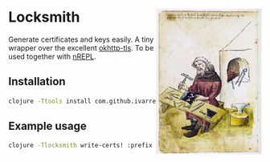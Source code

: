 # <img align="right" src="locksmith.png" width="210" height="291"> Locksmith

Generate certificates and keys easily. A tiny wrapper over the excellent [okhttp-tls](https://github.com/square/okhttp/tree/master/okhttp-tls).
To be used together with [nREPL](https://github.com/nrepl/nrepl).

## Installation

```bash
clojure -Ttools install com.github.ivarref/locksmith '{:git/tag "v0.1.13"}' :as locksmith
```

## Example usage

```bash
clojure -Tlocksmith write-certs! :prefix stage
```

